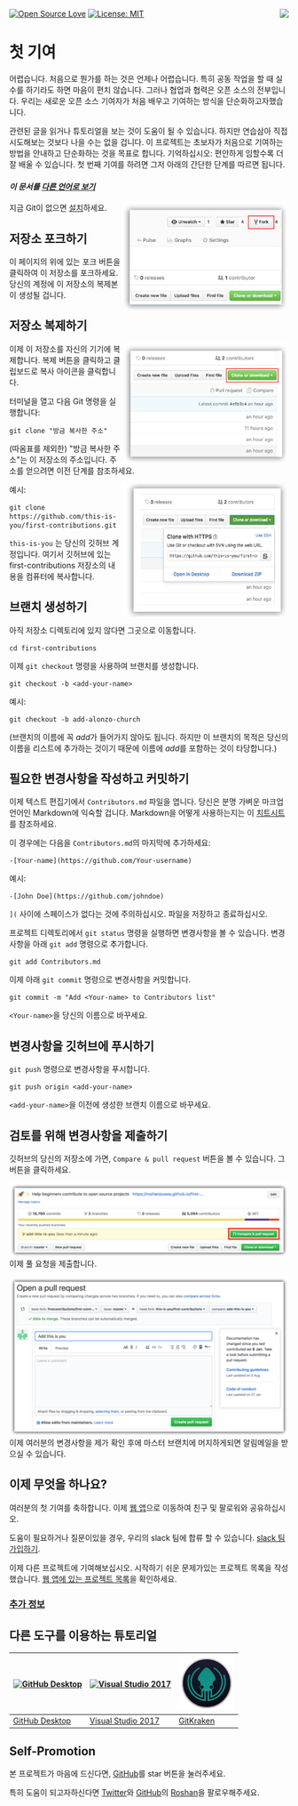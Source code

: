 [![Open Source Love](https://badges.frapsoft.com/os/v1/open-source.svg?v=103)](https://github.com/ellerbrock/open-source-badges/)
[<img align="right" src="https://firstcontributions.herokuapp.com/badge.svg">](https://firstcontributions.herokuapp.com)
[![License: MIT](https://img.shields.io/badge/License-MIT-green.svg)](https://opensource.org/licenses/MIT)


# 첫 기여


어렵습니다. 처음으로 뭔가를 하는 것은 언제나 어렵습니다. 특히 공동 작업을 할 때 실수를 하기라도 하면 마음이 편치 않습니다. 그러나 협업과 협력은 오픈 소스의 전부입니다. 우리는 새로운 오픈 소스 기여자가 처음 배우고 기여하는 방식을 단순화하고자했습니다.

관련된 글을 읽거나 튜토리얼을 보는 것이 도움이 될 수 있습니다. 하지만 연습삼아 직접 시도해보는 것보다 나을 수는 없을 겁니다. 이 프로젝트는 초보자가 처음으로 기여하는 방법을 안내하고 단순화하는 것을 목표로 합니다. 기억하십시오: 편안하게 임할수록 더 잘 배울 수 있습니다. 첫 번째 기여를 하려면 그저 아래의 간단한 단계를 따르면 됩니다.
#### *이 문서를 [다른 언어로 보기](../Translations.md)* 

<img align="right" width="300" src="../assets/fork.png" alt="이 저장소 포크하기" />

지금 Git이 없으면 [설치](https://help.github.com/articles/set-up-git/)하세요.

## 저장소 포크하기

이 페이지의 위에 있는 포크 버튼을 클릭하여 이 저장소를 포크하세요. 당신의 계정에 이 저장소의 복제본이 생성될 겁니다.

## 저장소 복제하기

<img align="right" width="300" src="../assets/clone.png" alt="이 저장소 복제하기" />

이제 이 저장소를 자신의 기기에 복제합니다. 복제 버튼을 클릭하고 클립보드로 복사 아이콘을 클릭합니다.

터미널을 열고 다음 Git 명령을 실행합니다:

```
git clone "방금 복사한 주소"
```

(따옴표를 제외한) "방금 복사한 주소"는 이 저장소의 주소입니다. 주소를 얻으려면 이전 단계를 참조하세요.

<img align="right" width="300" src="../assets/copy-to-clipboard.png" alt="URL 을 클립보드로 복사" />

예시:

```
git clone https://github.com/this-is-you/first-contributions.git
```

`this-is-you` 는 당신의 깃허브 계정입니다. 여기서 깃허브에 있는
first-contributions 저장소의 내용을 컴퓨터에 복사합니다.

## 브랜치 생성하기

아직 저장소 디렉토리에 있지 않다면 그곳으로 이동합니다.

```
cd first-contributions
```

이제 `git checkout` 명령을 사용하여 브랜치를 생성합니다.

```
git checkout -b <add-your-name>
```

예시:

```
git checkout -b add-alonzo-church
```

(브랜치의 이름에 꼭 *add*가 들어가지 않아도 됩니다. 하지만 이 브랜치의 목적은 당신의 이름을 리스트에 추가하는 것이기 때문에 이름에 *add*를 포함하는 것이 타당합니다.)

## 필요한 변경사항을 작성하고 커밋하기

이제 텍스트 편집기에서 `Contributors.md` 파일을 엽니다. 당신은 분명 가벼운 마크업 언어인 Markdown에 익숙할 겁니다.
Markdown을 어떻게 사용하는지는 이 [치트시트](https://github.com/adam-p/markdown-here/wiki/Markdown-Cheatsheet)를 참조하세요.

이 경우에는 다음을 `Contributors.md`의 마지막에 추가하세요:

```
-[Your-name](https://github.com/Your-username)
```

예시:

```
-[John Doe](https://github.com/johndoe)
```

`](` 사이에 스페이스가 없다는 것에 주의하십시오. 파일을 저장하고 종료하십시오.

프로젝트 디렉토리에서 `git status` 명령을 실행하면 변경사항을 볼 수 있습니다. 변경사항을 아래 `git add` 명령으로 추가합니다.

```
git add Contributors.md
```

이제 아래 `git commit` 명령으로 변경사항을 커밋합니다.

```
git commit -m "Add <Your-name> to Contributors list"
```

`<Your-name>`을 당신의 이름으로 바꾸세요.

## 변경사항을 깃허브에 푸시하기

`git push` 명령으로 변경사항을 푸시합니다.

```
git push origin <add-your-name>
```

`<add-your-name>`을 이전에 생성한 브랜치 이름으로 바꾸세요.

## 검토를 위해 변경사항을 제출하기

깃허브의 당신의 저장소에 가면, `Compare & pull request` 버튼을 볼 수 있습니다. 그 버튼을 클릭하세요.

<img style="float: right;" src="../assets/compare-and-pull.png" alt="풀 요청
생성하기" />

이제 풀 요청을 제출합니다.

<img style="float: right;" src="../assets/submit-pull-request.png" alt="풀 요청 제출하기"
/>

이제 여러분의 변경사항을 제가 확인 후에  마스터 브랜치에 머지하게되면 알림메일을 받으실 수 있습니다.

## 이제 무엇을 하나요?

여러분의 첫 기여를 축하합니다. 이제 [웹 앱](https://roshanjossey.github.io/first-contributions/#social-share)으로 이동하여 친구 및 팔로워와 공유하십시오.

도움이 필요하거나 질문이있을 경우, 우리의 slack 팀에 합류 할 수 있습니다. [slack 팀 가입하기](https://firstcontributions.herokuapp.com).

이제 다른 프로젝트에 기여해보십시오. 시작하기 쉬운 문제가있는 프로젝트 목록을 작성했습니다. [웹 앱에 있는 프로젝트 목록](https://roshanjossey.github.io/first-contributions/#project-list)을 확인하세요.



### [추가 정보](../additional-material/translations/additional-material.ko.md)

## 다른 도구를 이용하는 튜토리얼

|<a href="../github-desktop-tutorial.md"><img alt="GitHub Desktop" src="https://desktop.github.com/images/desktop-icon.svg" width="100"></a>|<a href="../github-windows-vs2017-tutorial.md"><img alt="Visual Studio 2017" src="https://www.visualstudio.com/wp-content/uploads/2017/11/microsoft-visual-studio.svg" width="100"></a>|<a href="../gitkraken-tutorial.md"><img alt="GitKraken" src="/assets/gk-icon.png" width="100"></a>|
|---|---|---|
|[GitHub Desktop](../github-desktop-tutorial.md)|[Visual Studio 2017](../github-windows-vs2017-tutorial.md)|[GitKraken](../gitkraken-tutorial.md)|

## Self-Promotion

본 프로젝트가 마음에 드신다면, [GitHub](https://github.com/Roshanjossey/first-contributions)를 star 버튼을 눌러주세요.

특히 도움이 되고자하신다면 [Twitter](https://twitter.com/sudo__bangbang)와 [GitHub](https://github.com/roshanjossey)의 [Roshan](https://roshanjossey.github.io/)을 팔로우해주세요.
